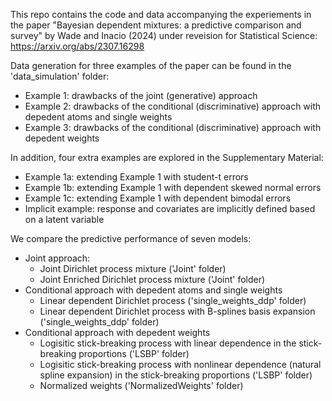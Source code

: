 This repo contains the code and data accompanying the experiements in the paper "Bayesian dependent mixtures: a predictive comparison and survey" by Wade and Inacio (2024) under reveision for Statistical Science:
https://arxiv.org/abs/2307.16298

Data generation for three examples of the paper can be found in the 'data_simulation' folder:
- Example 1: drawbacks of the joint (generative) approach
- Example 2: drawbacks of the conditional (discriminative) approach with depedent atoms and single weights
- Example 3: drawbacks of the conditional (discriminative) approach with depedent weights
  
In addition, four extra examples are explored in the Supplementary Material:
- Example 1a: extending Example 1 with student-t errors
- Example 1b: extending Example 1 with dependent skewed normal errors
- Example 1c: extending Example 1 with dependent bimodal errors
- Implicit example: response and covariates are implicitly defined based on a latent variable

We compare the predictive performance of seven models:
- Joint approach:
  - Joint Dirichlet process mixture ('Joint' folder)
  - Joint Enriched Dirichlet process mixture ('Joint' folder)
- Conditional approach with depedent atoms and single weights
  - Linear dependent Dirichlet process ('single_weights_ddp' folder)
  - Linear dependent Dirichlet process with B-splines basis expansion ('single_weights_ddp' folder)
- Conditional approach with depedent weights
  - Logisitic stick-breaking process with linear dependence in the stick-breaking proportions ('LSBP' folder)
  - Logisitic stick-breaking process with nonlinear dependence (natural spline expansion) in the stick-breaking proportions ('LSBP' folder)
  - Normalized weights ('NormalizedWeights' folder) 
